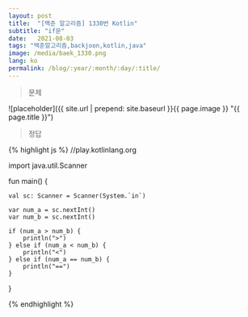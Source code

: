 ```yaml
---
layout: post
title:  "[백준 알고리즘] 1330번 Kotlin"
subtitle: "if문"
date:   2021-08-03
tags: "백준알고리즘,backjoon,kotlin,java"
image: /media/baek_1330.png
lang: ko
permalink: /blog/:year/:month/:day/:title/
---
```

> 문제

![placeholder]({{ site.url | prepend: site.baseurl }}{{ page.image }} "{{ page.title }}")

> 정답

{% highlight js %}
//play.kotlinlang.org

import java.util.Scanner

fun main() {

    val sc: Scanner = Scanner(System.`in`)

    var num_a = sc.nextInt()
    var num_b = sc.nextInt()

    if (num_a > num_b) {
        println(">")
    } else if (num_a < num_b) {
        println("<")
    } else if (num_a == num_b) {
        println("==")
    }

}

{% endhighlight %}
